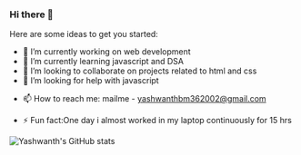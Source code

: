 ### Hi there 👋

<!--
**yashwanth-gh/yashwanth-gh** is a ✨ _special_ ✨ repository because its `README.md` (this file) appears on your GitHub profile.-->

Here are some ideas to get you started:

- 🔭 I’m currently working on web development  
- 🌱 I’m currently learning javascript and DSA  
- 👯 I’m looking to collaborate on projects related to html and css  
- 🤔 I’m looking for help with javascript
<!-- - 💬 Ask me about ...-->
- 📫 How to reach me: mailme - yashwanthbm362002@gmail.com
<!-- - 😄 Pronouns: ...-->
- ⚡ Fun fact:One day i almost worked in my laptop continuously for 15 hrs

![Yashwanth's GitHub stats](https://github-readme-stats.vercel.app/api?username=yashwanth-gh&theme=dark&show_icons=true)
